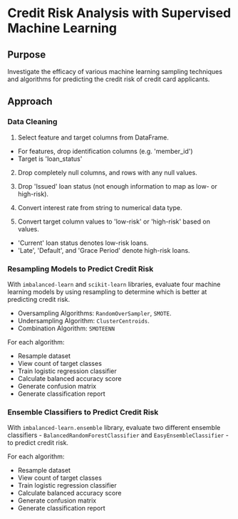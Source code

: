 # Credit Risk Analysis with Supervised Machine Learning

## Purpose

Investigate the efficacy of various machine learning sampling techniques and algorithms for predicting the credit risk of credit card applicants.

## Approach

### Data Cleaning

1. Select feature and target columns from DataFrame.

- For features, drop identification columns (e.g. 'member_id')
- Target is 'loan_status'

2. Drop completely null columns, and rows with any null values.

3. Drop 'Issued' loan status (not enough information to map as low- or high-risk).

4. Convert interest rate from string to numerical data type.

5. Convert target column values to 'low-risk' or 'high-risk' based on values.

- 'Current' loan status denotes low-risk loans.
- 'Late', 'Default', and 'Grace Period' denote high-risk loans.

### Resampling Models to Predict Credit Risk

With `imbalanced-learn` and `scikit-learn` libraries, evaluate four machine learning models by using resampling to determine which is better at predicting credit risk.

- Oversampling Algorithms: `RandomOverSampler`, `SMOTE`.
- Undersampling Algorithm: `ClusterCentroids`.
- Combination Algorithm: `SMOTEENN`

For each algorithm:

- Resample dataset
- View count of target classes
- Train logistic regression classifier
- Calculate balanced accuracy score
- Generate confusion matrix
- Generate classification report

### Ensemble Classifiers to Predict Credit Risk

With `imbalanced-learn.ensemble` library, evaluate two different ensemble classifiers - `BalancedRandomForestClassifier` and `EasyEnsembleClassifier` - to predict credit risk.

For each algorithm:

- Resample dataset
- View count of target classes
- Train logistic regression classifier
- Calculate balanced accuracy score
- Generate confusion matrix
- Generate classification report